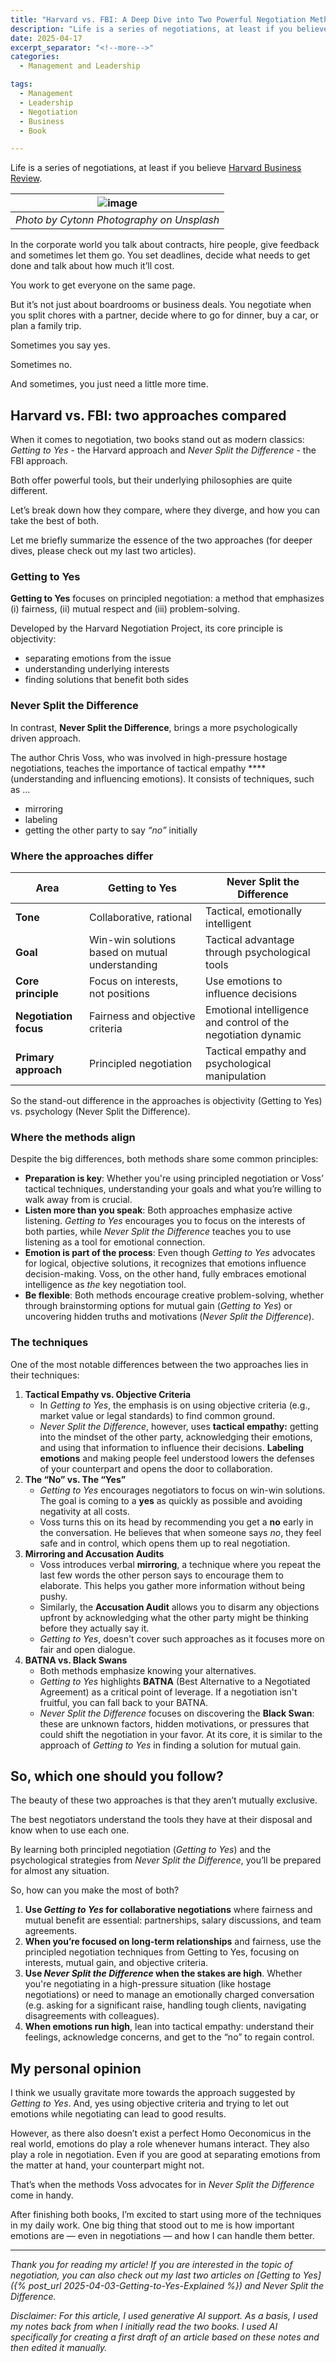 ```yaml
---
title: "Harvard vs. FBI: A Deep Dive into Two Powerful Negotiation Methods"
description: "Life is a series of negotiations, at least if you believe Harvard Business Review. In the corporate world you talk about contracts, hire people, give feedback and sometimes let them go. You set deadlines, decide what needs to get done and talk about how much it’ll cost. You work to get everyone on the same page. But it’s not just about boardrooms or business deals. You negotiate when you split chores with a partner, decide where to go for dinner, buy a car, or plan a family trip. Sometimes you say yes. Sometimes no. And sometimes, you just need a little more time."
date: 2025-04-17
excerpt_separator: "<!--more-->"
categories:
  - Management and Leadership

tags:
  - Management
  - Leadership
  - Negotiation
  - Business
  - Book

---
```


Life is a series of negotiations, at least if you believe [Harvard Business Review](https://hbr.org/2013/09/the-most-important-negotiation).

| ![image](/assets/images/cytonn-photography-handshake-unsplash.jpg) |
|:--:|
| *Photo by Cytonn Photography on Unsplash* |

In the corporate world you talk about contracts, hire people, give feedback and sometimes let them go. You set deadlines, decide what needs to get done and talk about how much it’ll cost.

You work to get everyone on the same page.

But it’s not just about boardrooms or business deals. You negotiate when you split chores with a partner, decide where to go for dinner, buy a car, or plan a family trip.

Sometimes you say yes.

Sometimes no.

And sometimes, you just need a little more time.

## Harvard vs. FBI: two approaches compared

When it comes to negotiation, two books stand out as modern classics: *Getting to Yes* - the Harvard approach and *Never Split the Difference* - the FBI approach.

Both offer powerful tools, but their underlying philosophies are quite different.

Let’s break down how they compare, where they diverge, and how you can take the best of both.

Let me briefly summarize the essence of the two approaches (for deeper dives, please check out my last two articles).

### Getting to Yes

**Getting to Yes** focuses on principled negotiation: a method that emphasizes (i) fairness, (ii) mutual respect and (iii) problem-solving.

Developed by the Harvard Negotiation Project, its core principle is objectivity:

- separating emotions from the issue
- understanding underlying interests
- finding solutions that benefit both sides

### Never Split the Difference

In contrast, **Never Split the Difference**, brings a more psychologically driven approach. 

The author Chris Voss, who was involved in high-pressure hostage negotiations, teaches the importance of tactical empathy ****(understanding and influencing emotions). It consists of techniques, such as …

- mirroring
- labeling
- getting the other party to say *“no”* initially

### Where the approaches differ

| **Area** | **Getting to Yes** | **Never Split the Difference** |
| --- | --- | --- |
| **Tone** | Collaborative, rational | Tactical, emotionally intelligent |
| **Goal** | Win-win solutions based on mutual understanding | Tactical advantage through psychological tools |
| **Core principle** | Focus on interests, not positions | Use emotions to influence decisions |
| **Negotiation focus** | Fairness and objective criteria | Emotional intelligence and control of the negotiation dynamic |
| **Primary approach** | Principled negotiation | Tactical empathy and psychological manipulation |

So the stand-out difference in the approaches is objectivity (Getting to Yes) vs. psychology (Never Split the Difference).

### **Where the methods align**

Despite the big differences, both methods share some common principles:

- **Preparation is key**: Whether you're using principled negotiation or Voss’ tactical techniques, understanding your goals and what you’re willing to walk away from is crucial.
- **Listen more than you speak**: Both approaches emphasize active listening. *Getting to Yes* encourages you to focus on the interests of both parties, while *Never Split the Difference* teaches you to use listening as a tool for emotional connection.
- **Emotion is part of the process**: Even though *Getting to Yes* advocates for logical, objective solutions, it recognizes that emotions influence decision-making. Voss, on the other hand, fully embraces emotional intelligence as *the* key negotiation tool.
- **Be flexible**: Both methods encourage creative problem-solving, whether through brainstorming options for mutual gain (*Getting to Yes*) or uncovering hidden truths and motivations (*Never Split the Difference*).

### **The techniques**

One of the most notable differences between the two approaches lies in their techniques:

1. **Tactical Empathy vs. Objective Criteria**
    - In *Getting to Yes*, the emphasis is on using objective criteria (e.g., market value or legal standards) to find common ground.
    - *Never Split the Difference*, however, uses **tactical empathy:** getting into the mindset of the other party, acknowledging their emotions, and using that information to influence their decisions. **Labeling emotions** and making people feel understood lowers the defenses of your counterpart and opens the door to collaboration.
2. **The “No” vs. The “Yes”**
    - *Getting to Yes* encourages negotiators to focus on win-win solutions. The goal is coming to a **yes** as quickly as possible and avoiding negativity at all costs.
    - Voss turns this on its head by recommending you get a **no** early in the conversation. He believes that when someone says *no*, they feel safe and in control, which opens them up to real negotiation.
3. **Mirroring and Accusation Audits**
    - Voss introduces verbal **mirroring**, a technique where you repeat the last few words the other person says to encourage them to elaborate. This helps you gather more information without being pushy.
    - Similarly, the **Accusation Audit** allows you to disarm any objections upfront by acknowledging what the other party might be thinking before they actually say it.
    - *Getting to Yes*, doesn't cover such approaches as it focuses more on fair and open dialogue.
4. **BATNA vs. Black Swans**
    - Both methods emphasize knowing your alternatives.
    - *Getting to Yes* highlights **BATNA** (Best Alternative to a Negotiated Agreement) as a critical point of leverage. If a negotiation isn't fruitful, you can fall back to your BATNA.
    - *Never Split the Difference* focuses on discovering the **Black Swan**: these are unknown factors, hidden motivations, or pressures that could shift the negotiation in your favor. At its core, it is similar to the approach of *Getting to Yes* in finding a solution for mutual gain.

## So, which one should you follow?

The beauty of these two approaches is that they aren’t mutually exclusive.

The best negotiators understand the tools they have at their disposal and know when to use each one.

By learning both principled negotiation (*Getting to Yes*) and the psychological strategies from *Never Split the Difference*, you’ll be prepared for almost any situation.

So, how can you make the most of both?

1. **Use *Getting to Yes* for collaborative negotiations** where fairness and mutual benefit are essential: partnerships, salary discussions, and team agreements.
2. **When you’re focused on long-term relationships** and fairness, use the principled negotiation techniques from Getting to Yes, focusing on interests, mutual gain, and objective criteria.
3. **Use *Never Split the Difference* when the stakes are high**. Whether you're negotiating in a high-pressure situation (like hostage negotiations) or need to manage an emotionally charged conversation (e.g. asking for a significant raise, handling tough clients, navigating disagreements with colleagues).
4. **When emotions run high**, lean into tactical empathy: understand their feelings, acknowledge concerns, and get to the “no” to regain control.

## My personal opinion

I think we usually gravitate more towards the approach suggested by *Getting to Yes*. And, yes using objective criteria and trying to let out emotions while negotiating can lead to good results.

However, as there also doesn’t exist a perfect Homo Oeconomicus in the real world, emotions do play a role whenever humans interact. They also play a role in negotiation. Even if you are good at separating emotions from the matter at hand, your counterpart might not.

That’s when the methods Voss advocates for in *Never Split the Difference* come in handy.

After finishing both books, I’m excited to start using more of the techniques in my daily work. One big thing that stood out to me is how important emotions are — even in negotiations — and how I can handle them better.

---

*Thank you for reading my article! If you are interested in the topic of negotiation, you can also check out my last two articles on 
[Getting to Yes]({% post_url 2025-04-03-Getting-to-Yes-Explained %}) and Never Split the Difference.*

*Disclaimer: For this article, I used generative AI support. As a basis, I used my notes back from when I initially read the two books. I used AI specifically for creating a first draft of an article based on these notes and then edited it manually.*